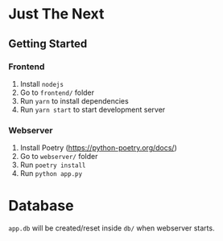 # Just The Next

## Getting Started

### Frontend

1. Install `nodejs`
2. Go to `frontend/` folder
3. Run `yarn` to install dependencies
4. Run `yarn start` to start development server

### Webserver

1. Install Poetry (https://python-poetry.org/docs/)
2. Go to `webserver/` folder
3. Run `poetry install`
4. Run `python app.py`

# Database

`app.db` will be created/reset inside `db/` when webserver starts.
